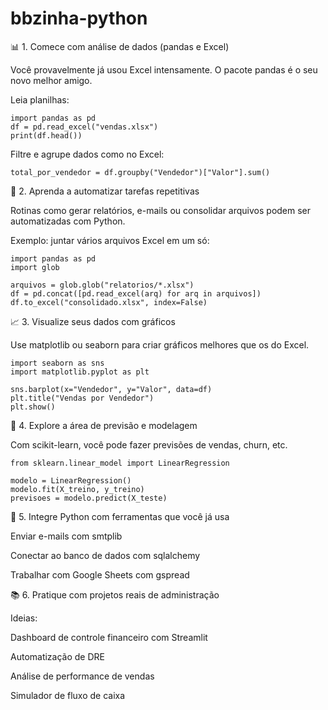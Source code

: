 # bbzinha-python

📊 1. Comece com análise de dados (pandas e Excel)

Você provavelmente já usou Excel intensamente. O pacote pandas é o seu novo melhor amigo.

Leia planilhas:

    import pandas as pd
    df = pd.read_excel("vendas.xlsx")
    print(df.head())

Filtre e agrupe dados como no Excel:

    total_por_vendedor = df.groupby("Vendedor")["Valor"].sum()

🧮 2. Aprenda a automatizar tarefas repetitivas

Rotinas como gerar relatórios, e-mails ou consolidar arquivos podem ser automatizadas com Python.

Exemplo: juntar vários arquivos Excel em um só:

    import pandas as pd
    import glob

    arquivos = glob.glob("relatorios/*.xlsx")
    df = pd.concat([pd.read_excel(arq) for arq in arquivos])
    df.to_excel("consolidado.xlsx", index=False)

📈 3. Visualize seus dados com gráficos

Use matplotlib ou seaborn para criar gráficos melhores que os do Excel.

    import seaborn as sns
    import matplotlib.pyplot as plt

    sns.barplot(x="Vendedor", y="Valor", data=df)
    plt.title("Vendas por Vendedor")
    plt.show()

🧠 4. Explore a área de previsão e modelagem

Com scikit-learn, você pode fazer previsões de vendas, churn, etc.

    from sklearn.linear_model import LinearRegression

    modelo = LinearRegression()
    modelo.fit(X_treino, y_treino)
    previsoes = modelo.predict(X_teste)

🤖 5. Integre Python com ferramentas que você já usa

Enviar e-mails com smtplib

Conectar ao banco de dados com sqlalchemy

Trabalhar com Google Sheets com gspread

📚 6. Pratique com projetos reais de administração

Ideias:

Dashboard de controle financeiro com Streamlit

Automatização de DRE

Análise de performance de vendas

Simulador de fluxo de caixa

